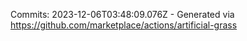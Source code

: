 Commits: 2023-12-06T03:48:09.076Z - Generated via https://github.com/marketplace/actions/artificial-grass
<br>
